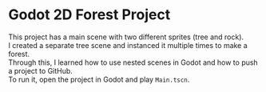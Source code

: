 # Godot 2D Forest Project

This project has a main scene with two different sprites (tree and rock).  
I created a separate tree scene and instanced it multiple times to make a forest.  
Through this, I learned how to use nested scenes in Godot and how to push a project to GitHub.  
To run it, open the project in Godot and play `Main.tscn`.
